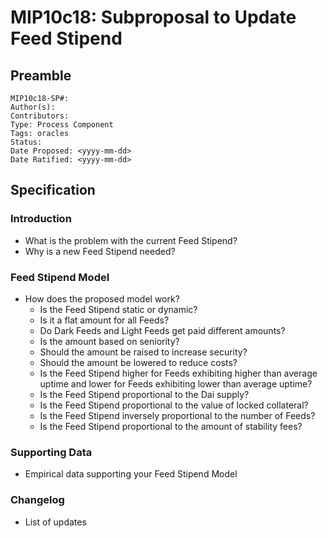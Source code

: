 # MIP10c18: Subproposal to Update Feed Stipend

## Preamble
```
MIP10c18-SP#: 
Author(s):
Contributors:
Type: Process Component
Tags: oracles
Status:
Date Proposed: <yyyy-mm-dd>
Date Ratified: <yyyy-mm-dd>
``` 

## Specification

### Introduction
- What is the problem with the current Feed Stipend?
- Why is a new Feed Stipend needed?

### Feed Stipend Model
- How does the proposed model work?
	- Is the Feed Stipend static or dynamic?
	- Is it a flat amount for all Feeds?
	- Do Dark Feeds and Light Feeds get paid different amounts?
	- Is the amount based on seniority?
	- Should the amount be raised to increase security?
	- Should the amount be lowered to reduce costs?
	- Is the Feed Stipend higher for Feeds exhibiting higher than average uptime and lower for Feeds exhibiting lower than average uptime?
	- Is the Feed Stipend proportional to the Dai supply?
	- Is the Feed Stipend proportional to the value of locked collateral?
	- Is the Feed Stipend inversely proportional to the number of Feeds?
	- Is the Feed Stipend proportional to the amount of stability fees?

### Supporting Data
- Empirical data supporting your Feed Stipend Model

### Changelog
- List of updates